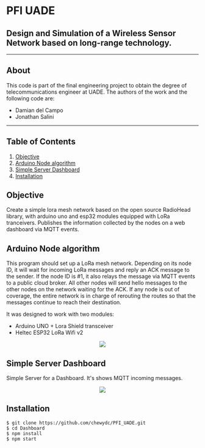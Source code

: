 # PFI UADE
## Design and Simulation of a Wireless Sensor Network based on long-range technology.


***
## About
This code is part of the final engineering project to obtain the degree of telecommunications engineer at UADE.
The authors of the work and the following code are:

 - Damian del Campo
 - Jonathan Salini

***
## Table of Contents
1. [Objective](#Objective)
2. [Arduino Node algorithm](#Arduino-Node-algorithm) 
3. [Simple Server Dashboard](#Simple-Server-Dashboard)
4. [Installation](#Installation)

<a name="Objective"></a>
## Objective
Create a simple lora mesh network based on the open source RadioHead library, with arduino uno and esp32 modules equipped with LoRa tranceivers. Publishes the information collected by the nodes on a web dashboard via MQTT events.

<a name="Arduino-Node-algorithm"></a>
## Arduino Node algorithm
This program should set up a LoRa mesh network. Depending on its node ID, it will wait for incoming LoRa messages and reply an ACK message to the sender.
If the node ID is #1, it also relays the message via MQTT events to a public cloud broker. All other nodes will send hello messages to the other nodes on the network waiting for the ACK.
If any node is out of coverage, the entire network is in charge of rerouting the routes so that the messages continue to reach their destination.

It was designed to work with two modules:
 - Arduino UNO + Lora Shield transceiver
 - Heltec ESP32 LoRa Wifi v2

<p align="center">
     <img src="https://github.com/chewydc/PFI_UADE/blob/438543af1046d15403a99fc9905ff69390ced2fc/img/Layout.JPG">
</p>

<a name="Simple-Server-Dashboard"></a>
## Simple Server Dashboard
Simple Server for a Dashboard. It's shows MQTT incoming messages.

<p align="center">
     <img src="https://github.com/chewydc/PFI_UADE/blob/438543af1046d15403a99fc9905ff69390ced2fc/img/Dashboard.JPG">
</p>

<a name="Installation"></a>
## Installation
 
```
$ git clone https://github.com/chewydc/PFI_UADE.git
$ cd Dashboard
$ npm install
$ npm start
```
